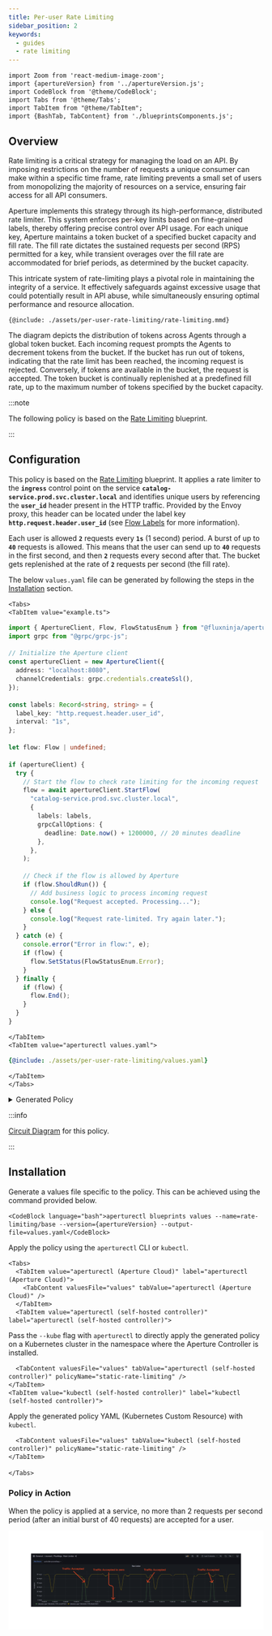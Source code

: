 ```yaml
---
title: Per-user Rate Limiting
sidebar_position: 2
keywords:
  - guides
  - rate limiting
---
```


```mdx-code-block
import Zoom from 'react-medium-image-zoom';
import {apertureVersion} from '../apertureVersion.js';
import CodeBlock from '@theme/CodeBlock';
import Tabs from '@theme/Tabs';
import TabItem from "@theme/TabItem";
import {BashTab, TabContent} from './blueprintsComponents.js';
```

## Overview

Rate limiting is a critical strategy for managing the load on an API. By
imposing restrictions on the number of requests a unique consumer can make
within a specific time frame, rate limiting prevents a small set of users from
monopolizing the majority of resources on a service, ensuring fair access for
all API consumers.

Aperture implements this strategy through its high-performance, distributed rate
limiter. This system enforces per-key limits based on fine-grained labels,
thereby offering precise control over API usage. For each unique key, Aperture
maintains a token bucket of a specified bucket capacity and fill rate. The fill
rate dictates the sustained requests per second (RPS) permitted for a key, while
transient overages over the fill rate are accommodated for brief periods, as
determined by the bucket capacity.

This intricate system of rate-limiting plays a pivotal role in maintaining the
integrity of a service. It effectively safeguards against excessive usage that
could potentially result in API abuse, while simultaneously ensuring optimal
performance and resource allocation.

<Zoom>

```mermaid
{@include: ./assets/per-user-rate-limiting/rate-limiting.mmd}
```

</Zoom>

The diagram depicts the distribution of tokens across Agents through a global
token bucket. Each incoming request prompts the Agents to decrement tokens from
the bucket. If the bucket has run out of tokens, indicating that the rate limit
has been reached, the incoming request is rejected. Conversely, if tokens are
available in the bucket, the request is accepted. The token bucket is
continually replenished at a predefined fill rate, up to the maximum number of
tokens specified by the bucket capacity.

:::note

The following policy is based on the
[Rate Limiting](/reference/blueprints/rate-limiting/base.md) blueprint.

:::

## Configuration

This policy is based on the
[Rate Limiting](/reference/blueprints/rate-limiting/base.md) blueprint. It
applies a rate limiter to the **`ingress`** control point on the service
**`catalog-service.prod.svc.cluster.local`** and identifies unique users by
referencing the **`user_id`** header present in the HTTP traffic. Provided by
the Envoy proxy, this header can be located under the label key
**`http.request.header.user_id`** (see [Flow Labels](/concepts/flow-label.md)
for more information).

Each user is allowed **`2`** requests every **`1s`** (1 second) period. A burst
of up to **`40`** requests is allowed. This means that the user can send up to
**`40`** requests in the first second, and then **`2`** requests every second
after that. The bucket gets replenished at the rate of **`2`** requests per
second (the fill rate).

The below `values.yaml` file can be generated by following the steps in the
[Installation](#installation) section.

```mdx-code-block
<Tabs>
<TabItem value="example.ts">
```

```typescript
import { ApertureClient, Flow, FlowStatusEnum } from "@fluxninja/aperture-js";
import grpc from "@grpc/grpc-js";

// Initialize the Aperture client
const apertureClient = new ApertureClient({
  address: "localhost:8080",
  channelCredentials: grpc.credentials.createSsl(),
});

const labels: Record<string, string> = {
  label_key: "http.request.header.user_id",
  interval: "1s",
};

let flow: Flow | undefined;

if (apertureClient) {
  try {
    // Start the flow to check rate limiting for the incoming request
    flow = await apertureClient.StartFlow(
      "catalog-service.prod.svc.cluster.local",
      {
        labels: labels,
        grpcCallOptions: {
          deadline: Date.now() + 1200000, // 20 minutes deadline
        },
      },
    );

    // Check if the flow is allowed by Aperture
    if (flow.ShouldRun()) {
      // Add business logic to process incoming request
      console.log("Request accepted. Processing...");
    } else {
      console.log("Request rate-limited. Try again later.");
    }
  } catch (e) {
    console.error("Error in flow:", e);
    if (flow) {
      flow.SetStatus(FlowStatusEnum.Error);
    }
  } finally {
    if (flow) {
      flow.End();
    }
  }
}
```

```mdx-code-block
</TabItem>
<TabItem value="aperturectl values.yaml">
```

```yaml
{@include: ./assets/per-user-rate-limiting/values.yaml}
```

```mdx-code-block
</TabItem>
</Tabs>

```

<details><summary>Generated Policy</summary>
<p>

```yaml
{@include: ./assets/per-user-rate-limiting/policy.yaml}
```

</p>
</details>

:::info

[Circuit Diagram](./assets/per-user-rate-limiting/graph.mmd.svg) for this
policy.

:::

## Installation

Generate a values file specific to the policy. This can be achieved using the
command provided below.

```mdx-code-block
<CodeBlock language="bash">aperturectl blueprints values --name=rate-limiting/base --version={apertureVersion} --output-file=values.yaml</CodeBlock>
```

Apply the policy using the `aperturectl` CLI or `kubectl`.

```mdx-code-block
<Tabs>
  <TabItem value="aperturectl (Aperture Cloud)" label="aperturectl (Aperture Cloud)">
    <TabContent valuesFile="values" tabValue="aperturectl (Aperture Cloud)" />
  </TabItem>
  <TabItem value="aperturectl (self-hosted controller)" label="aperturectl (self-hosted controller)">
```

Pass the `--kube` flag with `aperturectl` to directly apply the generated policy
on a Kubernetes cluster in the namespace where the Aperture Controller is
installed.

```mdx-code-block
  <TabContent valuesFile="values" tabValue="aperturectl (self-hosted controller)" policyName="static-rate-limiting" />
</TabItem>
<TabItem value="kubectl (self-hosted controller)" label="kubectl (self-hosted controller)">
```

Apply the generated policy YAML (Kubernetes Custom Resource) with `kubectl`.

```mdx-code-block
  <TabContent valuesFile="values" tabValue="kubectl (self-hosted controller)" policyName="static-rate-limiting" />
</TabItem>

</Tabs>
```

### Policy in Action

When the policy is applied at a service, no more than 2 requests per second
period (after an initial burst of 40 requests) are accepted for a user.

![Static Rate Limiting](./assets/per-user-rate-limiting/dashboard.png)
